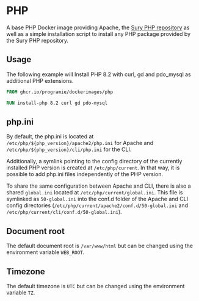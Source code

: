 # PHP

A base PHP Docker image providing Apache, the [Sury PHP repository](https://sury.org) as well as a simple installation script to install any PHP package provided by the Sury PHP repository.

## Usage

The following example will Install PHP 8.2 with curl, gd and pdo_mysql as additional PHP extensions.

```Dockerfile
FROM ghcr.io/programie/dockerimages/php

RUN install-php 8.2 curl gd pdo-mysql
```

## php.ini

By default, the php.ini is located at `/etc/php/${php_version}/apache2/php.ini` for Apache and `/etc/php/${php_version}/cli/php.ini` for the CLI.

Additionally, a symlink pointing to the config directory of the currently installed PHP version is created at `/etc/php/current`. In that way, it is possible to add php.ini files independently of the PHP version.

To share the same configuration between Apache and CLI, there is also a shared `global.ini` located at `/etc/php/current/global.ini`. This file is symlinked as `50-global.ini` into the conf.d folder of the Apache and CLI config directories (`/etc/php/current/apache2/conf.d/50-global.ini` and `/etc/php/current/cli/conf.d/50-global.ini`).

## Document root

The default document root is `/var/www/html` but can be changed using the environment variable `WEB_ROOT`.

## Timezone

The default timezone is `UTC` but can be changed using the environment variable `TZ`.